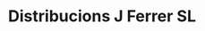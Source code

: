 ---
title: "Distribucions J Ferrer SL"
url: /banyoles/distribucions-j-ferrer-sl/
shop: supermercado
---